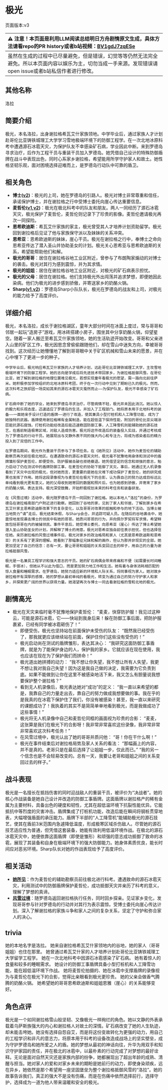 # 极光
页面版本:v3
 

| :warning: 注意！本页面是利用LLM阅读总结明日方舟剧情原文生成，具体方法请看repo的PR history或者b站视频：[BV1gdJ7zqESe](https://www.bilibili.com/video/BV1gdJ7zqESe/)         |
|:----------------------------|
| 虽然在生成的过程中已尽量避免，但是错误，幻觉等等仍然无法完全避免。所以本页面内容以娱乐为主，切勿当成一手来源。发现错误请open issue或者b站私信作者进行修改。|



## 其他名称
洛拉
## 简要介绍
极光，本名洛拉，出身谢拉格希瓦艾什家族领地。中学毕业后，通过家族人才计划赴哥伦比亚铸铁城理工大学学习雪地极端环境下的防御工程学。在一次北地冰原科考中遭遇源石冰雹天灾，为保护队友不幸感染矿石病，学业因此中断。来到罗德岛寻求治疗，后作为工程干员与重装干员加入罗德岛。她凭借自己设计的特殊防御盾牌在战斗中表现出色，同时心系家乡谢拉格，希望能用所学守护家人和故土。她性格坚韧乐观，面对困境选择迎难而上，是罗德岛行动队中可靠的盾卫。
## 相关角色
-   **博士([v2](extended_char_bo_shi.md))**：极光的上司，她在罗德岛的引路人。极光对博士非常尊重和信任，承诺保护博士，并在谢拉格之行中受博士委托向崖心传达重要信息。
-   **麦哲伦([v1](../chars/char_248_mgllan.md),[v2](char_248_mgllan.md))**：极光在极北科考中的队友和朋友。两人一同经历了源石冰雹天灾，极光保护了麦哲伦，麦哲伦则记录下了珍贵的影像。麦哲伦邀请极光再次一同探险。
-   **恩希欧迪斯**：希瓦艾什家族的家主，极光曾受其人才培养计划资助留学。极光回到谢拉格后见证了他与家族保守派以及妹妹的关系冲突。
-   **恩希亚**：恩希欧迪斯的妹妹，崖心干员。极光在谢拉格之行中，奉博士之命向恩希亚传达了潜入圣山并协助圣女的计划。极光关心恩希亚与恩希欧迪斯的关系，希望能帮助他们和解。
-   **极光的哥哥**：居住在谢拉格谷地工业区附近，曾参与了布朗陶家煽动的对博士的袭击。极光对其行为感到震惊，并为其求情。
-   **极光的姐姐**：居住在谢拉格谷地工业区附近，对极光的矿石病表示担忧。
-   **极光的父母**：居住在谢拉格。他们支持极光外出闯荡并追求梦想，即便她因此染病。他们为极光的进步感到骄傲，并寄送家乡的奶酪火锅。
-   **Sharp([v1](../chars/char_609_acguad.md),[v2](char_609_acguad.md))**：罗德岛Sharp小队队长，极光在罗德岛的战友和上司，对极光的能力给予了高度评价。
## 详细介绍
极光，本名洛拉，成长于谢拉格湖区，童年大部分时间在冰面上度过，常与哥哥和邻居一起玩“造房子”游戏，用冰砖搭建小房子，围坐其中分享奶酪火锅，仰望星空。随着一家人搬迁至希瓦艾什家族领地，她的生活轨迹开始改变。哥哥和父亲进入山里的矿区工作，极光因思念曾偷偷跟随他们，却在雪山中迷失方向，幸被哥哥找到。这次经历让她懵懂地了解到哥哥眼中关于矿区机械和雪山未来的愿景，并在心中埋下了更进一步的种子。

    中学毕业后，极光响应希瓦艾什家族的人才培养计划，远赴哥伦比亚铸铁城理工大学，主攻雪地极端环境下的防御工程学。她的志向是学成后将先进技术带回家乡，为谢拉格抵御风雪。在哥伦比亚，她了解到谢拉格的地理位置难见极光，若想实现童年看极光的愿望，需一路向北前往萨米。她积极参加学校组织的北地冰原科考团，终于在一次行动中见到了期盼已久的极光。然而，这次科考之旅却因一场突如其来的源石冰雹天灾戛然而止——为保护队友，极光不幸感染了矿石病。

    矿石病中断了她的学业，她来到罗德岛寻求治疗。尽管病情不轻，极光并未因此消沉。她以惊人的毅力和乐观态度，迅速适应了罗德岛的生活，并加入了工程部门。她将原本用于北地科考的装备——一面她亲手设计打造的盾牌——进行了改造，使其兼具小型打桩机和人工降雪功能，成为了她独特的武器。盾牌使用谢拉格稀有金属制造，能在超低温下保持性能，附加的哥伦比亚尖端涂层能抗源石腐蚀。打桩机功能经改造后能迅速稳固防御工事，人工降雪机则能辅助她的源石技艺，在盾前制造极寒区域，对敌人造成伤害。极光将这件改造后的装备投入实战，并通过考核成为了罗德岛的行动干员。她展现出与文静外表不同的强大内心和专注力，将成为感染者后的精力投入到了双倍的工作中。

    在罗德岛期间，极光作为重装干员参与了多项任务。在《她所见》活动中，她作为麦哲伦的辅助勘察员再次前往极北地区。在遭遇致命的源石冰雹天灾时，极光毫不犹豫地用身体和测试中的盾牌雏形保护麦哲伦，即便受伤、防护服被击破也拒绝撤退。她凭借坚定的信念和顽强的意志，勉力启动了仍在测试中的盾牌防御工事，在麦哲伦的协助下抵御了天灾。事后，她通过无人机录像看到了天灾中出现的极光，但对她而言，更重要的是她在灾难下成功保护了麦哲伦，她的研究成果也发挥了作用。她将这段录像视为与麦哲伦在极光下的合影，认为靠自己的努力达成目标远比单纯看到极光更有意义。她的父母收到她寄回的数据和照片后，也为她感到骄傲，并寄来了家乡的奶酪火锅，表达支持。极光深受鼓舞，开始积极规划未来的科考任务和装备研发。

    在《风雪过境》活动中，极光随罗德岛干员一同回到了谢拉格。她以本地人“洛拉”的身份，为罗德岛在谢拉格南部门户附近进行勘察。她回到了谷地的家，见到了家人和邻居，了解到家乡在希瓦艾什家主恩希欧迪斯改革下的复杂变化，以及哥哥对改革的抵触和参与的地下活动。当博士被当地势力“请”走后，极光结束休假，与Sharp会合，并追踪可疑人员。在随后的谷地袭击中，她震惊地发现袭击博士的领民中有她的哥哥。她质问哥哥的行为，并向佩尔罗契将军求情，希望释放包括哥哥在内的被捕领民。事件平息后，她受博士委托，向恩希亚（崖心）传达了博士希望她潜入圣山协助圣女的计划，并解释了博士的用意。极光对恩希亚独自前往表示担忧，但也选择信任她。亲历谢拉格的风雪过境事件后，极光对家乡的政治格局和家人（尤其是恩希欧迪斯和恩希亚）的关系有了更深的理解。她看到了那幅象征兄妹和解的画作，但认为那并非现实的全部。她更加坚定了自己的信念：总有一天，要让哥哥和姐姐的关系变回过去的样子，用自己的力量为谢拉格抵御风雪。

    极光是一名兼具工程学识和强大意志的干员。她的矿石病偶会带来疼痛和不便（如需要长时间睡眠，手很冰），但她从不以此为借口，而是更加努力地工作和生活。她有着与身体消耗相匹配的惊人食量和睡眠需求。在罗德岛，她努力适应新的环境和人际关系，将同事视为家人。她对故乡谢拉格怀有深厚的感情，她的梦想从最初单纯的看极光，转变为通过自己的努力守护家人和家乡，并探索更广阔的世界以获得力量。她渴望再次与博士一同去看谢拉格的雪和北地的极光。
## 剧情高光
*   极光在天灾来临时毫不犹豫地保护麦哲伦：
        “麦麦，快穿防护服！我见过这种云，可能是源石冰雹，它——快站到我身后来！躲在防御工事后面，把防护服裹紧，已经有同学被冰雹砸伤了！”
    *   即便受伤，极光也坚持站在前面保护未受伤的队友：
        “既然我已经受伤了，那我就更应该继续站在前面，保护住你们这些没有受伤的！”
    *   极光启动尚在测试的盾牌雏形，表达其决心：
        “我研究这面防御工事盾牌，就是为了能保护身边的人，保护我的家乡。它就应该在现在使用，我也应该在现在为了保护我们而拼命！”
    *   极光道出她拼搏的动力：
        “我不想让你失望，我不想让所有人失望，我更不想让我对我自己失望！因为这是我自己做的决定，我需要为它负责到底。如果不能做到让你在这里不被感染地活下来，我又怎么有胆量说我想要保护整个谢拉格？”
    *   看到无人机录像后，极光表达她对“成功”的定义：
        “我一直以来希望的都是，我靠自己的力量走出去，靠自己的努力做成我想要做的事。我在乎的是我真的在冰雹下保护住了我们，你没有被感染！甚至，我一直以来研究的课题成功了！我执着的其实不是简简单单地看到极光，而是我做成功了这些事情！”
    *   极光将无人机录像中自己和麦哲伦同框的画面视为珍贵的合影：
        “麦麦，这张算是我们在极光下的合影呀！我非常非常喜欢这份录像，我非常非常非常喜欢这次科考任务！”
    *   在风雪过境中，极光认出了她的哥哥并质问他：
        “哥！你在干什么啊！”
    *   极光在事件结束后对谢拉格局势及家人关系的看法：
        “那幅画上的内容，并不是真的。老哥只是在最后选择了让姐姐一步，仅此而已。”
        “我的另一个信念也是不会轻易改变的。总有一天，我要让老哥和姐姐之间的关系变回过去的样子。”
## 战斗表现
极光是一名擅长在抵挡伤害的同时迎战敌人的重装干员，被评价为“决战者”。她的核心作战装备是她自己设计并改造的防御工事盾牌。这面盾牌以谢拉格产的稀有金属为主要材料，具备出色的硬度和韧性，尤其在超低温环境下抗裂性能优异。它能抵抗中等烈度的灾害冲击。盾牌集成了打桩机功能，改造后能在瞬间将钢桩贯穿地表，大幅增强盾面的承压能力。盾牌下半部的“人工降雪机”能辅助极光的源石技艺，使其在盾前3米范围内急遽降低温度，形成极寒区域杀伤敌人。尽管她的源石技艺适应性为普通，但凭借这套装备，她能有效利用低温环境作战。在极北的源石冰雹天灾中，她便依靠这面盾牌（即使是雏形）和顽强的意志成功抵御了致命的冰雹，展现了其装备和自身在极端环境下的强大防御能力。她身体素质优良，能长时间应对恶劣环境。Sharp队长对她的作战表现给予了高度评价。
## 相关活动
-   **[她所见](../stories/story_aurora_set_1.md)**：作为麦哲伦的辅助勘察员前往极北进行科考。遭遇致命的源石冰雹天灾，利用测试中的防御盾牌保护麦哲伦，成功抵御天灾并亲历了科考的意义，理解了梦想的真谛。
-   **[风雪过境](../stories/act14side.md)**：随罗德岛返回谢拉格执行任务，同时回乡探亲。见证家乡变化，发现哥哥参与针对罗德岛的行动并对其行为表示震惊。受博士委托向崖心传达计划。深入了解谢拉格的家族斗争和家人之间的复杂关系，坚定了守护和弥合家人的决心。
## trivia
她的本地名字是洛拉。
    她来自谢拉格希瓦艾什家领地内的谷地，她的家人（哥哥姐姐）也住在那里。
    她曾通过希瓦艾什家的人才培养计划赴哥伦比亚铸铁城理工大学留学工程学。
    她在一次北地科考中因源石冰雹感染了矿石病。
    她有着惊人的食量和较多的睡眠需求。
    她设计的防御工事盾牌具备小型打桩机和人工降雪功能，能在超低温环境下作战。
    她将麦哲伦拍摄的、她在冰雹中支撑盾牌的录像视为与麦哲伦在极光下的合影，觉得比亲眼看到极光更珍贵。
    她的父亲会做香气腾腾的奶酪火锅。
    她希望她的哥哥恩希欧迪斯和姐姐恩雅（崖心）的关系能够变好。
## 角色点评
极光是一个如同谢拉格雪山般坚韧、又像极光一样绚烂的角色。她以文静的外表承载着乌萨斯族强大的内心和谢拉格人对故土的深情。矿石病改变了她的人生轨迹，却未能击垮她。她没有选择自怨自艾，而是将这份变故转化为更强的动力，用自己的工程学识和非凡的意志力，将原本用于科考的设备改造成战场上的坚实壁垒，成为守护罗德岛和她所爱之人的盾。她的梦想从最初的神话向往，升华为用双手和知识守护家园的责任，并在极北的冰雹中，以最朴素的行动完成了对梦想的最好诠释。无论是面对自然天灾还是家族内部的纷争，她都展现出了超出年龄的成熟、清醒与担当。她对家人的爱和对家乡未来的期盼是她前行的动力，即使身染顽疾，远在异乡，她依然是那个希望用一座坚固堡垒为整个谢拉格抵御风雪的“洛拉”。她的故事告诉我们，真正的强大不是没有伤痛，而是在伤痛中依然选择前行，选择守护，选择成为一道为他人带来温暖和安全的极光。